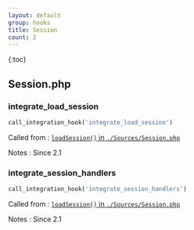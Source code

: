 ```yaml
---
layout: default
group: hooks
title: Session
count: 2
---
```

{:toc}
## Session.php
### integrate_load_session

```php
call_integration_hook('integrate_load_session')
```


Called from
: [`loadSession()` in `./Sources/Session.php`](../docs/session.html#loadsession)

Notes
: Since 2.1

### integrate_session_handlers

```php
call_integration_hook('integrate_session_handlers')
```


Called from
: [`loadSession()` in `./Sources/Session.php`](../docs/session.html#loadsession)

Notes
: Since 2.1

